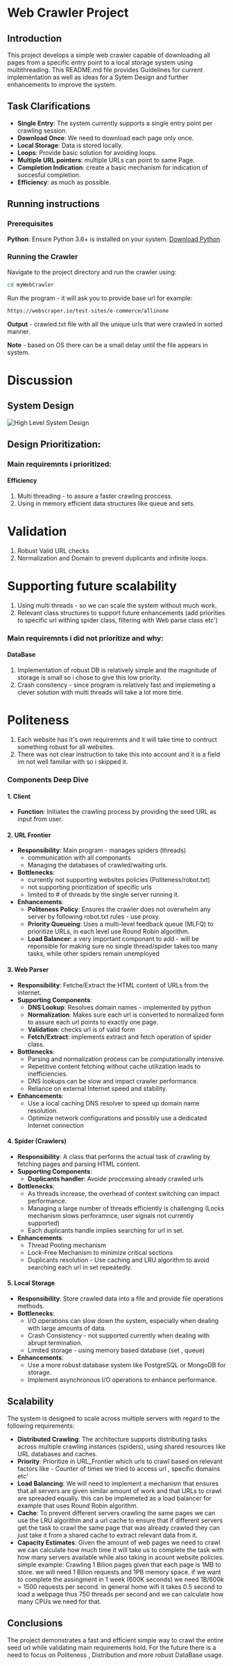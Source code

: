 # Web Crawler Project

## Introduction
This project develops a simple web crawler capable of downloading all pages from a specific entry point to a local storage system using multithreading.
This README.md file provides Guidelines for current implementation as well as ideas for a Sytem Design and further enhancements to improve the system.

## Task Clarifications
- **Single Entry**: The system currently supports a single entry point per crawling session.
- **Download Once**: We need to download each page only once.
- **Local Storage**: Data is stored locally.
- **Loops**: Provide basic solution for avoiding loops.
- **Multiple URL pointers**: multiple URLs can point to same Page.
- **Completion Indication**: create a basic mechanism for indication of succesful completion.
- **Efficiency**: as much as possible.

## Running instructions

### Prerequisites
**Python**: Ensure Python 3.6+ is installed on your system. [Download Python](https://www.python.org/downloads/)
    
### Running the Crawler
Navigate to the project directory and run the crawler using:
```bash
cd myWebCrawler
```
Run the program - it will ask you to provide base url
for example:
```bash
https://webscraper.io/test-sites/e-commerce/allinone
```
**Output** - crawled.txt file with all the unique urls that were crawled in sorted manner.

**Note** - based on OS there can be a small delay until the file appears in system.

# Discussion
## System Design
![High Level System Design](high_level_design-1.jpg)

## Design Prioritization:

### Main requiremnts i prioritized:
#### Efficiency
1. Multi threading - to assure a faster crawling proccess.
2. Using in memory efficient data structures like queue and sets.
# Validation
1. Robust Valid URL checks
2. Normalization and Domain to prevent duplicants and infinite loops.
# Supporting future scalability
1. Using multi threads - so we can scale the system without much work.
2. Relevant class structures to support future enhancements (add priorities to specific url withing spider class, filtering with Web parse class etc')

### Main requiremnts i did not prioritize and why:
#### DataBase
1. Implementation of robust DB is relatively simple and the magnitude of storage is small so i chose to give this low priority.
2. Crash consitency - since program is relatively fast and implemeting a clever solution with multi threads will take a lot more time.
# Politeness
1. Each website has it's own requiremnts and it will take time to contruct something robust for all websites.
2. There was not clear instruction to take this into account and it is a field im not well familiar with so i skipped it.

### Components Deep Dive

#### 1. Client
- **Function**: Initiates the crawling process by providing the seed URL as input from user.

#### 2. URL Frontier
- **Responsibility**: Main program - manages spiders (threads) 
  - communication with all componants
  - Managing the databases of crawled/waiting urls.
- **Bottlenecks**:
  - currently not supporting websites policies (Politeness/robot.txt)
  - not supporting prioritization of specific urls
  - limited to # of threads by the single server running it.
- **Enhancements**:
  - **Politeness Policy**: Ensures the crawler does not overwhelm any server by following robot.txt rules - use proxy.
  - **Priority Queueing**: Uses a multi-level feedback queue (MLFQ) to prioritize URLs, in each level use Round Robin algorithm.
  - **Load Balancer**: a very important componant to add - will be reponsible for making sure no single thread/spider takes too many tasks,
    while other spiders remain unemployed

#### 3. Web Parser
- **Responsibility**: Fetche/Extract the HTML content of URLs from the internet.
- **Supporting Components**:
  - **DNS Lookup**: Resolves domain names - implemented by python
  - **Normalization**: Makes sure each url is converted to normalized form to assure each url points to exactly one page.
  - **Validation**: checks url is of valid form
  - **Fetch/Extract**: implements extract and fetch operation of spider class.
- **Bottlenecks**:
  - Parsing and normalization process can be computationally intensive.
  - Repetitive content fetching without cache utilization leads to inefficiencies.
  - DNS lookups can be slow and impact crawler performance.
  - Reliance on external Internet speed and stability.
- **Enhancements**:
  - Use a local caching DNS resolver to speed up domain name resolution.
  - Optimize network configurations and possibly use a dedicated Internet connection

#### 4. Spider (Crawlers)
- **Responsibility**: A class that performs the actual task of crawling by fetching pages and parsing HTML content.
- **Supporting Components**:
  - **Duplicants handler**: Avoide proccessing already crawled urls
- **Bottlenecks**:
  - As threads increase, the overhead of context switching can impact performance.
  - Managing a large number of threads efficiently is challenging (Locks mechanism slows perforamnce, user signals not currently supported)
  - Each duplicants handle implies searching for url in set.
- **Enhancements**:
  - Thread Pooling mechanism
  - Lock-Free Mechanism to minimize critical sections
  - Duplicants resolution - Use caching and LRU algorithm to avoid searching each url in set repeatedly.

 #### 5. Local Storage
- **Responsibility**: Store crawled data into a file and provide file operations methods.
- **Bottlenecks**:
  - I/O operations can slow down the system, especially when dealing with large amounts of data.
  - Crash Consistency - not supported currently when dealing with abrupt termination.
  - Limited storage - using memory based database (set , queue)
- **Enhancements**:
  - Use a more robust database system like PostgreSQL or MongoDB for storage.
  - Implement asynchronous I/O operations to enhance performance.

## Scalability 
The system is designed to scale across multiple servers with regard to the following requirements:
- **Distributed Crawling**: The architecture supports distributing tasks across multiple crawling instances (spiders), using shared resources like URL databases and caches.
- **Priority**: Prioritize in URL_Frontier which urls to crawl based on relevant factors like - Counter of times we tried to access url , specific domains etc'
- **Load Balancing**: We will need to implement a mechanism that ensures that all servers are given similar amount of work and that URLs to crawl are spreaded equally. this can be implemeted as a load balancer for example that uses Round Robin algorithm.
- **Cache**: To prevent different servers crawling the same pages we can use the LRU algorithm and a url cache to ensure that if different servers get the task to crawl the same page that was already crawled they can just take it from a shared cache to extract relevant data from it.
- **Capacity Estimates**: Given the amount of web pages we need to crawl we can calculate how much time it will take us to complete the task with how many servers available while also taking in acount website policies.
simple example: Crawling 1 Bilion pages given that each page is 1MB to store. we will need 1 Bilion requests and 1PB memory space. if we want to complete the assingment in 1 week (600K seconds) we need 1B/600k = 1500 requests per second. in general home wifi it takes 0.5 second to load a webpage thus 750 threads per second and we can calculate how many CPUs we need for that.

## Conclusions 
The project demonstrates a fast and efficient simple way to crawl the entire seed url while validating main requirements hold.
For the future there is a need to focus on Politeness , Distribution and more robust DataBase usage.

